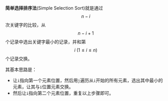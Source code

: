 **简单选择排序法**(Simple Selection Sort)就是通过$$n-i$$次关键字的比较，从$$n-i+1$$个记录中选出关键字最小的记录，并和第$$i\ (1\leqslant i\leqslant n)$$个记录交换。

其基本思路是：

- 让`i`指向第一个元素位置，然后用`j`遍历从`i`开始的所有元素，选出其中最小的元素，让其与`i`位置元素交换。
- 然后让`i`指向第二个元素位置，重复以上步骤即可。

